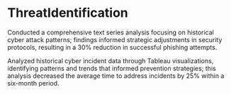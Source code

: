 # ThreatIdentification
Conducted a comprehensive text series analysis focusing on historical cyber attack patterns; findings informed
strategic adjustments in security protocols, resulting in a 30% reduction in successful phishing attempts.

Analyzed historical cyber incident data through Tableau visualizations, identifying patterns and trends that
informed prevention strategies; this analysis decreased the average time to address incidents by 25% within a
six-month period.
